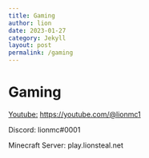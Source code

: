 ```yaml
---
title: Gaming
author: lion
date: 2023-01-27
category: Jekyll
layout: post
permalink: /gaming
---
```

# Gaming

[Youtube:](https://youtube.com/@lionmc1) https://youtube.com/@lionmc1

Discord: lionmc#0001

Minecraft Server: play.lionsteal.net
